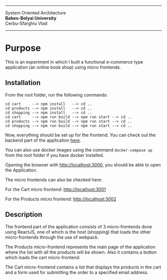 ***

System Oriented Architecture  
**Babes-Bolyai University**  
Cerbu-Sfarghiu Vlad

***

# Purpose

This is an experiment in which I built a functional e-commerce type application (an online book shop) using micro frontends.

## Installation

From the root folder, run the following commands:

    cd cart     --> npm install   --> cd ..
    cd products --> npm install   --> cd ..
    cd shopping --> npm install   --> cd ..
    cd cart     --> npm run build --> npm run start --> cd ..
    cd products --> npm run build --> npm run start --> cd ..
    cd shopping --> npm run build --> npm run start --> cd ..

Now, everything should be set up for the frontend. You can check out the backend part of the application [here](https://github.com/vladcerbu/microservices-backend).

You can also use docker images using the command `docker-compose up` from the root folder if you have docker installed.

Opening the browser with [http://localhost:3000](http://localhost:3000), you should be able to open the Application.

The micro frontends can also be checked here:

For the Cart micro frontend: [http://localhost:3001](http://localhost:3001)

For the Products micro frontend: [http://localhost:3002](http://localhost:3002)

## Description

The frontend part of the application consists of 3 micro-frontends done using ReactJS, one of which is the host (shopping) that loads the other micro-frontends through the use of webpack.

The Products micro-frontend represents the main page of the application where the list with all the products will be shown. Also it contains a button which loads the cart micro-frontend.

The Cart micro-frontend contains a list that displays the products in the cart and a form used for submitting the order to a specified email address.